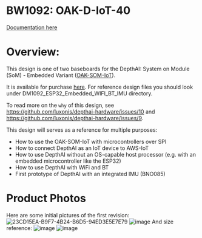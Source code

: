 # BW1092: OAK-D-IoT-40

[Documentation here](https://docs.luxonis.com/projects/hardware/en/latest/pages/DM1092.html)

# Overview:

This design is one of two baseboards for the DepthAI: System on Module (SoM) - Embedded Variant ([OAK-SOM-IoT](https://shop.luxonis.com/collections/all/products/bw1099emb)).

It is available for purchase [here](https://shop.luxonis.com/collections/all/products/bw1092). For reference design files you should look under DM1092_ESP32_Embedded_WIFI_BT_IMU directory.

To read more on the `why` of this design, see https://github.com/luxonis/depthai-hardware/issues/10 and https://github.com/luxonis/depthai-hardware/issues/9.

This design will serves as a reference for multiple purposes:
 - How to use the OAK-SOM-IoT with microcontrollers over SPI
 - How to connect DepthAI as an IoT device to AWS-IoT
 - How to use DepthAI without an OS-capable host processor (e.g. with an embedded microcontroller like the ESP32)
 - How to use DepthAI with WiFi and BT
 - First prototype of DepthAI with an integrated IMU (BNO085)

# Product Photos

Here are some initial pictures of the first revision:
 ![23CD15EA-B9F7-4B24-B6D5-94ED3E5E7E79](https://user-images.githubusercontent.com/32992551/92783975-78aae900-f363-11ea-8127-750f22df58bd.jpeg)
 ![image](https://user-images.githubusercontent.com/32992551/93823657-70826180-fc1f-11ea-815c-53c6488243e8.png)
And size reference:
![image](https://user-images.githubusercontent.com/32992551/93823684-7b3cf680-fc1f-11ea-8ef4-aef809bec1cf.png)
![image](https://user-images.githubusercontent.com/32992551/93823746-8db73000-fc1f-11ea-9b6b-a873a1dc65c8.png)

